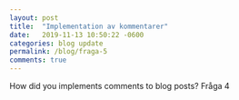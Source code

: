 ```yaml
---
layout: post
title:  "Implementation av kommentarer"
date:   2019-11-13 10:50:22 -0600
categories: blog update
permalink: /blog/fraga-5
comments: true
---
```


How did you implements comments to blog posts?
Fråga 4
